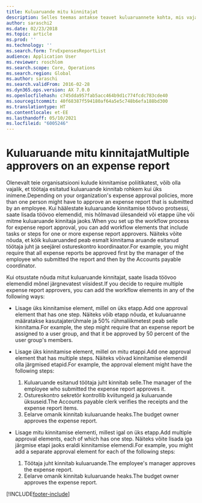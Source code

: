 ```yaml
---
title: Kuluaruande mitu kinnitajat
description: Selles teemas antakse teavet kuluaruannete kohta, mis vajavad kinnitamist mitme kinnita poolt.
author: saraschi2
ms.date: 02/23/2018
ms.topic: article
ms.prod: ''
ms.technology: ''
ms.search.form: TrvExpensesReportList
audience: Application User
ms.reviewer: roschlom
ms.search.scope: Core, Operations
ms.search.region: Global
ms.author: saraschi
ms.search.validFrom: 2016-02-28
ms.dyn365.ops.version: AX 7.0.0
ms.openlocfilehash: c745dda957fab5acc464b9d1c774fcdc783cde40
ms.sourcegitcommit: 40f68387f594180af64a5e5c748b6efa188bd300
ms.translationtype: HT
ms.contentlocale: et-EE
ms.lasthandoff: 05/10/2021
ms.locfileid: "6005246"
---
```

# <a name="multiple-approvers-on-an-expense-report"></a><span data-ttu-id="3931d-103">Kuluaruande mitu kinnitajat</span><span class="sxs-lookup"><span data-stu-id="3931d-103">Multiple approvers on an expense report</span></span>

<span data-ttu-id="3931d-104">Olenevalt teie organisatsiooni kulude kinnitamise poliitikatest, võib olla vajalik, et töötaja esitatud kuluaruande kinnitab rohkem kui üks inimene.</span><span class="sxs-lookup"><span data-stu-id="3931d-104">Depending on your organization's expense approval policies, more than one person might have to approve an expense report that is submitted by an employee.</span></span> <span data-ttu-id="3931d-105">Kui häälestate kuluaruande kinnitamise töövoo protsessi, saate lisada töövoo elemendid, mis hõlmavad ülesandeid või etappe ühe või mitme kuluaruande kinnitaja jaoks.</span><span class="sxs-lookup"><span data-stu-id="3931d-105">When you set up the workflow process for expense report approval, you can add workflow elements that include tasks or steps for one or more expense report approvers.</span></span> <span data-ttu-id="3931d-106">Näiteks võite nõuda, et kõik kuluaruanded peab esmalt kinnitama aruande esitanud töötaja juht ja seejärel ostureskontro koordinaator.</span><span class="sxs-lookup"><span data-stu-id="3931d-106">For example, you might require that all expense reports be approved first by the manager of the employee who submitted the report and then by the Accounts payable coordinator.</span></span>

<span data-ttu-id="3931d-107">Kui otsustate nõuda mitut kuluaruande kinnitajat, saate lisada töövoo elemendid mõnel järgnevatest viisidest.</span><span class="sxs-lookup"><span data-stu-id="3931d-107">If you decide to require multiple expense report approvers, you can add the workflow elements in any of the following ways:</span></span>

- <span data-ttu-id="3931d-108">Lisage üks kinnitamise element, millel on üks etapp.</span><span class="sxs-lookup"><span data-stu-id="3931d-108">Add one approval element that has one step.</span></span> <span data-ttu-id="3931d-109">Näiteks võib etapp nõuda, et kuluaruanne määratakse kasutajaterühmale ja 50% rühmaliikmetest peab selle kinnitama.</span><span class="sxs-lookup"><span data-stu-id="3931d-109">For example, the step might require that an expense report be assigned to a user group, and that it be approved by 50 percent of the user group's members.</span></span>
- <span data-ttu-id="3931d-110">Lisage üks kinnitamise element, millel on mitu etappi.</span><span class="sxs-lookup"><span data-stu-id="3931d-110">Add one approval element that has multiple steps.</span></span> <span data-ttu-id="3931d-111">Näiteks võivad kinnitamise elemendil olla järgmised etapid.</span><span class="sxs-lookup"><span data-stu-id="3931d-111">For example, the approval element might have the following steps:</span></span>

    1. <span data-ttu-id="3931d-112">Kuluaruande esitanud töötaja juht kinnitab selle.</span><span class="sxs-lookup"><span data-stu-id="3931d-112">The manager of the employee who submitted the expense report approves it.</span></span>
    2. <span data-ttu-id="3931d-113">Ostureskontro sekretör kontrollib kviitungeid ja kuluaruande üksuseid.</span><span class="sxs-lookup"><span data-stu-id="3931d-113">The Accounts payable clerk verifies the receipts and the expense report items.</span></span>
    3. <span data-ttu-id="3931d-114">Eelarve omanik kinnitab kuluaruande heaks.</span><span class="sxs-lookup"><span data-stu-id="3931d-114">The budget owner approves the expense report.</span></span>

- <span data-ttu-id="3931d-115">Lisage mitu kinnitamise elementi, millest igal on üks etapp.</span><span class="sxs-lookup"><span data-stu-id="3931d-115">Add multiple approval elements, each of which has one step.</span></span> <span data-ttu-id="3931d-116">Näiteks võite lisada iga järgmise etapi jaoks eraldi kinnitamise elemendi.</span><span class="sxs-lookup"><span data-stu-id="3931d-116">For example, you might add a separate approval element for each of the following steps:</span></span>

    1. <span data-ttu-id="3931d-117">Töötaja juht kinnitab kuluaruande.</span><span class="sxs-lookup"><span data-stu-id="3931d-117">The employee's manager approves the expense report.</span></span>
    2. <span data-ttu-id="3931d-118">Eelarve omanik kinnitab kuluaruande heaks.</span><span class="sxs-lookup"><span data-stu-id="3931d-118">The budget owner approves the expense report.</span></span>


[!INCLUDE[footer-include](../includes/footer-banner.md)]
